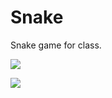 # Snake
Snake game for class.

![](https://i.gyazo.com/5f3a545e77e3a5f05665d48b3468fcc3.png)

![](https://i.gyazo.com/77722653fd775fa36f901a2b8c6885f4.png)
